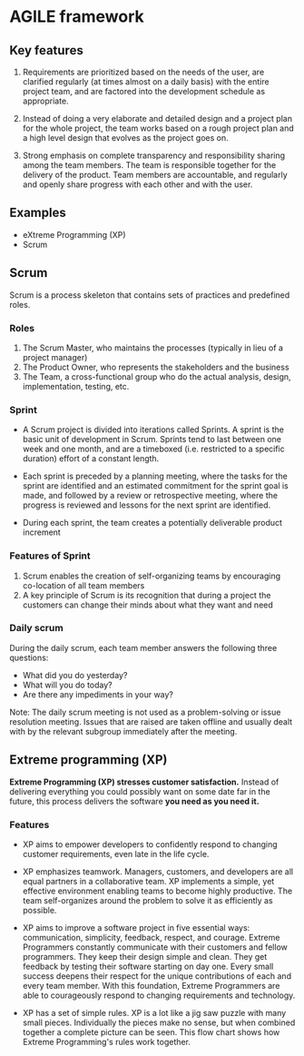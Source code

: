 # AGILE framework

## Key features

1. Requirements are prioritized based on the needs of the user, are clarified regularly (at times almost on a daily basis) with the entire project team, and are factored into the development schedule as appropriate.

2. Instead of doing a very elaborate and detailed design and a project plan for the whole project, the team works based on a rough project plan and a high level design that evolves as the project goes on.

3. Strong emphasis on complete transparency and responsibility sharing among the team members. The team is responsible together for the delivery of the product. Team members are accountable, and regularly and openly share progress with each other and with the user.


## Examples
- eXtreme Programming (XP)
- Scrum

## Scrum

Scrum is a process skeleton that contains sets of practices and predefined roles.

### Roles
1. The Scrum Master, who maintains the processes (typically in lieu of a project manager)
2. The Product Owner, who represents the stakeholders and the business
3. The Team, a cross-functional group who do the actual analysis, design, implementation, testing, etc.

### Sprint
- A Scrum project is divided into iterations called Sprints. A sprint is the basic unit of development in Scrum. Sprints tend to last between one week and one month, and are a timeboxed (i.e. restricted to a specific duration) effort of a constant length.

- Each sprint is preceded by a planning meeting, where the tasks for the sprint are identified and an estimated commitment for the sprint goal is made, and followed by a review or retrospective meeting, where the progress is reviewed and lessons for the next sprint are identified.

- During each sprint, the team creates a potentially deliverable product increment

### Features of Sprint
1. Scrum enables the creation of self-organizing teams by encouraging co-location of all team members
2. A key principle of Scrum is its recognition that during a project the customers can change their minds about what they want and need

### Daily scrum

During the daily scrum, each team member answers the following three questions:
- What did you do yesterday?
- What will you do today?
- Are there any impediments in your way?

Note: The daily scrum meeting is not used as a problem-solving or issue resolution meeting. Issues that are raised are taken offline and usually dealt with by the relevant subgroup immediately after the meeting.


## Extreme programming (XP)

**Extreme Programming (XP) stresses customer satisfaction.** Instead of delivering everything you could possibly want on some date far in the future, this process delivers the software **you need as you need it.**


### Features
- XP aims to empower developers to confidently respond to changing customer requirements, even late in the life cycle.

- XP emphasizes teamwork. Managers, customers, and developers are all equal partners in a collaborative team. XP implements a simple, yet effective environment enabling teams to become highly productive. The team self-organizes around the problem to solve it as efficiently as possible.

- XP aims to improve a software project in five essential ways: communication, simplicity, feedback, respect, and courage. Extreme Programmers constantly communicate with their customers and fellow programmers. They keep their design simple and clean. They get feedback by testing their software starting on day one. Every small success deepens their respect for the unique contributions of each and every team member. With this foundation, Extreme Programmers are able to courageously respond to changing requirements and technology.

- XP has a set of simple rules. XP is a lot like a jig saw puzzle with many small pieces. Individually the pieces make no sense, but when combined together a complete picture can be seen. This flow chart shows how Extreme Programming's rules work together.

